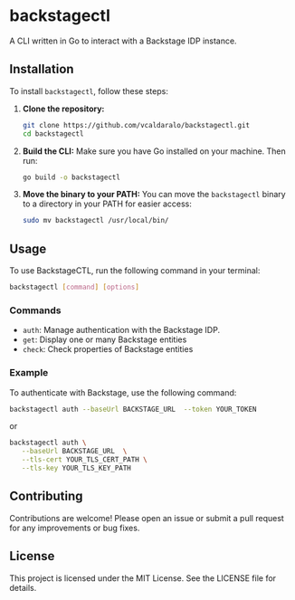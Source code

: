 # backstagectl

A CLI written in Go to interact with a Backstage IDP instance.

## Installation

To install `backstagectl`, follow these steps:

1. **Clone the repository:**

   ```bash
   git clone https://github.com/vcaldaralo/backstagectl.git
   cd backstagectl
   ```

2. **Build the CLI:**
   Make sure you have Go installed on your machine. Then run:

   ```bash
   go build -o backstagectl
   ```

3. **Move the binary to your PATH:**
   You can move the `backstagectl` binary to a directory in your PATH for easier access:

   ```bash
   sudo mv backstagectl /usr/local/bin/
   ```

## Usage

To use BackstageCTL, run the following command in your terminal:

```bash
backstagectl [command] [options]
```

### Commands

- `auth`: Manage authentication with the Backstage IDP.
- `get`: Display one or many Backstage entities
- `check`: Check properties of Backstage entities

### Example

To authenticate with Backstage, use the following command:

```bash
backstagectl auth --baseUrl BACKSTAGE_URL  --token YOUR_TOKEN
```

or

```bash
backstagectl auth \
   --baseUrl BACKSTAGE_URL  \
   --tls-cert YOUR_TLS_CERT_PATH \
   --tls-key YOUR_TLS_KEY_PATH
```

## Contributing

Contributions are welcome! Please open an issue or submit a pull request for any improvements or bug fixes.

## License

This project is licensed under the MIT License. See the LICENSE file for details.
